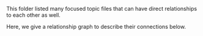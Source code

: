
This folder listed many focused topic files that can have direct relationships to each other as well.

Here, we give a relationship graph to describe their connections below.
